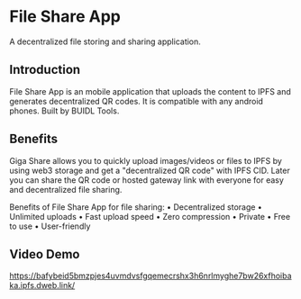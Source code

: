 # File Share App

A decentralized file storing and sharing application.

## Introduction

File Share App is an mobile application that uploads the content to IPFS and generates decentralized QR codes. It is compatible with any android phones. Built by BUIDL Tools.

## Benefits

Giga Share allows you to quickly upload images/videos or files to IPFS by using web3 storage and get a "decentralized QR code" with IPFS CID. Later you can share the QR code or hosted gateway link with everyone for easy and decentralized file sharing.
      
Benefits of File Share App for file sharing:
  • Decentralized storage
  • Unlimited uploads
  • Fast upload speed
  • Zero compression
  • Private
  • Free to use
  • User-friendly

## Video Demo
https://bafybeid5bmzpjes4uvmdvsfgqemecrshx3h6nrlmyghe7bw26xfhoibaka.ipfs.dweb.link/
